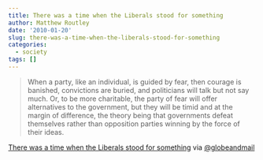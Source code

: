 ```yaml
---
title: There was a time when the Liberals stood for something
author: Matthew Routley
date: '2010-01-20'
slug: there-was-a-time-when-the-liberals-stood-for-something
categories:
  - society
tags: []
---
```


> When a party, like an individual, is guided by fear, then courage is banished, convictions are buried, and politicians will talk but not say much. Or, to be more charitable, the party of fear will offer alternatives to the government, but they will be timid and at the margin of difference, the theory being that governments defeat themselves rather than opposition parties winning by the force of their ideas.

<a href="http://www.theglobeandmail.com/news/opinions/there-was-a-time-when-the-liberals-stood-for-something/article1436736/">There was a time when the Liberals stood for something</a> via <a href="http://twitter.com/globeandmail">@globeandmail</a>